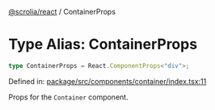 [@scrolia/react](../README.md) / ContainerProps

# Type Alias: ContainerProps

```ts
type ContainerProps = React.ComponentProps<"div">;
```

Defined in: [package/src/components/container/index.tsx:11](https://github.com/scrolia/react/blob/bef514f38138f6c060ddd0fad9edaba13d77962a/package/src/components/container/index.tsx#L11)

Props for the `Container` component.
